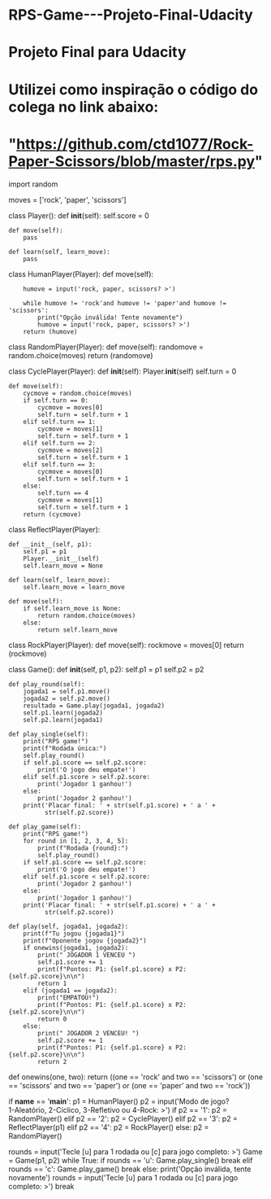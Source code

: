 # RPS-Game---Projeto-Final-Udacity
# Projeto Final para Udacity
# Utilizei como inspiração o código do colega no link abaixo:
# "https://github.com/ctd1077/Rock-Paper-Scissors/blob/master/rps.py"

import random

moves = ['rock', 'paper', 'scissors']


class Player():
    def __init__(self):
        self.score = 0

    def move(self):
        pass

    def learn(self, learn_move):
        pass


class HumanPlayer(Player):
    def move(self):

        humove = input('rock, paper, scissors? >')

        while humove != 'rock'and humove != 'paper'and humove != 'scissors':
            print("Opção inválida! Tente novamente")
            humove = input('rock, paper, scissors? >')
        return (humove)

class RandomPlayer(Player):
    def move(self):
        randomove = random.choice(moves)
        return (randomove)


class CyclePlayer(Player):
    def __init__(self):
        Player.__init__(self)
        self.turn = 0

    def move(self):
        cycmove = random.choice(moves)
        if self.turn == 0:
            cycmove = moves[0]
            self.turn = self.turn + 1
        elif self.turn == 1:
            cycmove = moves[1]
            self.turn = self.turn + 1
        elif self.turn == 2:
            cycmove = moves[2]
            self.turn = self.turn + 1
        elif self.turn == 3:
            cycmove = moves[0]
            self.turn = self.turn + 1
        else:
            self.turn == 4
            cycmove = moves[1]
            self.turn = self.turn + 1
        return (cycmove)


class ReflectPlayer(Player):

    def __init__(self, p1):
        self.p1 = p1
        Player.__init__(self)
        self.learn_move = None

    def learn(self, learn_move):
        self.learn_move = learn_move

    def move(self):
        if self.learn_move is None:
            return random.choice(moves)
        else:
            return self.learn_move


class RockPlayer(Player):
    def move(self):
        rockmove = moves[0]
        return (rockmove)


class Game():
    def __init__(self, p1, p2):
        self.p1 = p1
        self.p2 = p2

    def play_round(self):
        jogada1 = self.p1.move()
        jogada2 = self.p2.move()
        resultado = Game.play(jogada1, jogada2)
        self.p1.learn(jogada2)
        self.p2.learn(jogada1)

    def play_single(self):
        print("RPS game!")
        print(f"Rodada única:")
        self.play_round()
        if self.p1.score == self.p2.score:
            print('O jogo deu empate!')
        elif self.p1.score > self.p2.score:
            print('Jogador 1 ganhou!')
        else:
            print('Jogador 2 ganhou!')
        print('Placar final: ' + str(self.p1.score) + ' a ' +
              str(self.p2.score))

    def play_game(self):
        print("RPS game!")
        for round in [1, 2, 3, 4, 5]:
            print(f"Rodada {round}:")
            self.play_round()
        if self.p1.score == self.p2.score:
            print('O jogo deu empate!')
        elif self.p1.score < self.p2.score:
            print('Jogador 2 ganhou!')
        else:
            print('Jogador 1 ganhou!')
        print('Placar final: ' + str(self.p1.score) + ' a ' +
              str(self.p2.score))

    def play(self, jogada1, jogada2):
        print(f"Tu jogou {jogada1}")
        print(f"Oponente jogou {jogada2}")
        if onewins(jogada1, jogada2):
            print(" JOGADOR 1 VENCEU ")
            self.p1.score += 1
            print(f"Pontos: P1: {self.p1.score} x P2: {self.p2.score}\n\n")
            return 1
        elif (jogada1 == jogada2):
            print("EMPATOU!")
            print(f"Pontos: P1: {self.p1.score} x P2: {self.p2.score}\n\n")
            return 0
        else:
            print(" JOGADOR 2 VENCEU! ")
            self.p2.score += 1
            print(f"Pontos: P1: {self.p1.score} x P2: {self.p2.score}\n\n")
            return 2


def onewins(one, two):
    return ((one == 'rock' and two == 'scissors') or
            (one == 'scissors' and two == 'paper') or
            (one == 'paper' and two == 'rock'))


if __name__ == '__main__':
    p1 = HumanPlayer()
    p2 = input('Modo de jogo?\
   1-Aleatório, 2-Cíclico, 3-Refletivo ou 4-Rock: >')
if p2 == '1':
    p2 = RandomPlayer()
elif p2 == '2':
    p2 = CyclePlayer()
elif p2 == '3':
    p2 = ReflectPlayer(p1)
elif p2 == '4':
    p2 = RockPlayer()
else:
    p2 = RandomPlayer()

rounds = input('Tecle [u] para 1 rodada ou [c] para jogo completo: >')
Game = Game(p1, p2)
while True:
    if rounds == 'u':
        Game.play_single()
        break
    elif rounds == 'c':
        Game.play_game()
        break
    else:
        print('Opção inválida, tente novamente')
        rounds = input('Tecle [u] para 1 rodada ou [c] para jogo completo: >')
        break

